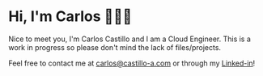 # Hi, I'm Carlos 👨🏾‍💻

Nice to meet you, I'm Carlos Castillo and I am a Cloud Engineer. This is a work in progress so please don't mind the lack of files/projects.

Feel free to contact me at carlos@castillo-a.com or through my [Linked-in](https://www.linkedin.com/in/carlos--castillo/)!
